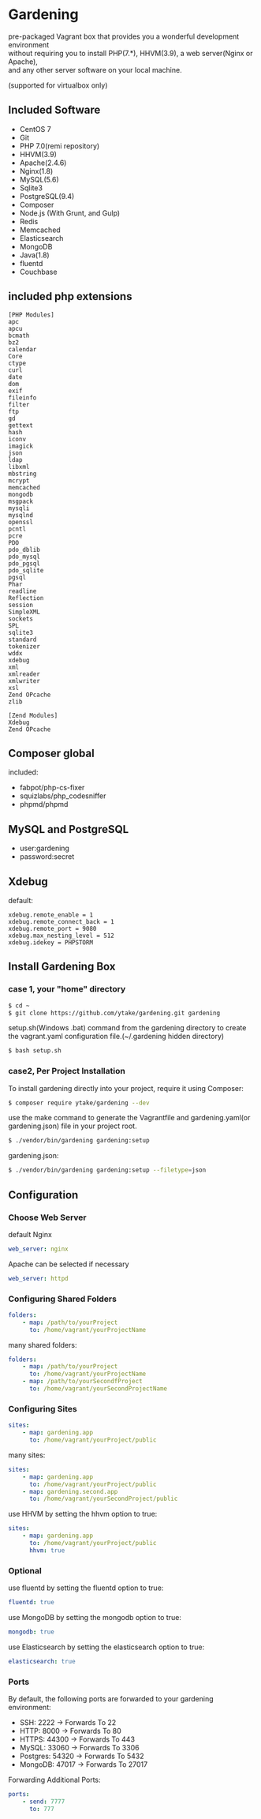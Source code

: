 # Gardening

pre-packaged Vagrant box that provides you a wonderful development environment  
without requiring you to install PHP(7.*), HHVM(3.9), a web server(Nginx or Apache),  
and any other server software on your local machine.

(supported for virtualbox only)

## Included Software
 - CentOS 7
 - Git
 - PHP 7.0(remi repository)
 - HHVM(3.9)
 - Apache(2.4.6)
 - Nginx(1.8)
 - MySQL(5.6)
 - Sqlite3
 - PostgreSQL(9.4)
 - Composer
 - Node.js (With Grunt, and Gulp)
 - Redis
 - Memcached
 - Elasticsearch
 - MongoDB
 - Java(1.8)
 - fluentd
 - Couchbase

## included php extensions

```
[PHP Modules]
apc
apcu
bcmath
bz2
calendar
Core
ctype
curl
date
dom
exif
fileinfo
filter
ftp
gd
gettext
hash
iconv
imagick
json
ldap
libxml
mbstring
mcrypt
memcached
mongodb
msgpack
mysqli
mysqlnd
openssl
pcntl
pcre
PDO
pdo_dblib
pdo_mysql
pdo_pgsql
pdo_sqlite
pgsql
Phar
readline
Reflection
session
SimpleXML
sockets
SPL
sqlite3
standard
tokenizer
wddx
xdebug
xml
xmlreader
xmlwriter
xsl
Zend OPcache
zlib

[Zend Modules]
Xdebug
Zend OPcache
```

## Composer global
included:
 - fabpot/php-cs-fixer
 - squizlabs/php_codesniffer
 - phpmd/phpmd

## MySQL and PostgreSQL
 - user:gardening
 - password:secret

## Xdebug
default:
```
xdebug.remote_enable = 1
xdebug.remote_connect_back = 1
xdebug.remote_port = 9080
xdebug.max_nesting_level = 512
xdebug.idekey = PHPSTORM
```

## Install Gardening Box

### case 1, your "home" directory
```bash
$ cd ~
$ git clone https://github.com/ytake/gardening.git gardening
```

setup.sh(Windows .bat) command from the gardening directory to create the vagrant.yaml configuration file.(~/.gardening hidden directory)

```bash
$ bash setup.sh
```

### case2, Per Project Installation

To install gardening directly into your project, require it using Composer:

```bash
$ composer require ytake/gardening --dev
```

use the make command to generate the Vagrantfile and gardening.yaml(or gardening.json) file in your project root.

```bash
$ ./vendor/bin/gardening gardening:setup
```

gardening.json:
```bash
$ ./vendor/bin/gardening gardening:setup --filetype=json
```

## Configuration

### Choose Web Server
default Nginx

```yaml
web_server: nginx
```

Apache can be selected if necessary

```yaml
web_server: httpd
```

### Configuring Shared Folders

```yaml
folders:
    - map: /path/to/yourProject
      to: /home/vagrant/yourProjectName
```

many shared folders:
```yaml
folders:
    - map: /path/to/yourProject
      to: /home/vagrant/yourProjectName
    - map: /path/to/yourSecondfProject
      to: /home/vagrant/yourSecondProjectName
```

### Configuring Sites
```yaml
sites:
    - map: gardening.app
      to: /home/vagrant/yourProject/public
```

many sites:
```yaml
sites:
    - map: gardening.app
      to: /home/vagrant/yourProject/public
    - map: gardening.second.app
      to: /home/vagrant/yourSecondProject/public
```

use HHVM by setting the hhvm option to true:
```yaml
sites:
    - map: gardening.app
      to: /home/vagrant/yourProject/public
      hhvm: true
```

### Optional

use fluentd by setting the fluentd option to true:

```yaml
fluentd: true
```

use MongoDB by setting the mongodb option to true:

```yaml
mongodb: true
```

use Elasticsearch by setting the elasticsearch option to true:

```yaml
elasticsearch: true
```

### Ports

By default, the following ports are forwarded to your gardening environment:

 - SSH: 2222 → Forwards To 22
 - HTTP: 8000 → Forwards To 80
 - HTTPS: 44300 → Forwards To 443
 - MySQL: 33060 → Forwards To 3306
 - Postgres: 54320 → Forwards To 5432
 - MongoDB: 47017 → Forwards To 27017

Forwarding Additional Ports:
```yaml
ports:
    - send: 7777
      to: 777
```

